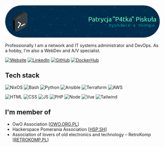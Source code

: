 ![Header](./header.png)

Professionally I am a network and IT systems administrator and DevOps. As a hobby, I'm also a WebDev and A/V specialist.

[![Website](https://img.shields.io/badge/website-000000?style=for-the-badge&logo=About.me&logoColor=white)](https://piskula.it)
[![LinkedIn](https://img.shields.io/badge/LinkedIn-0077B5?style=for-the-badge&logo=linkedin&logoColor=white)](https://www.linkedin.com/in/ppiskula)
[![GitHub](https://img.shields.io/badge/GitHub-100000?style=for-the-badge&logo=github&logoColor=white)](https://github.com/ppiskula)
[![DockerHub](https://img.shields.io/badge/docker-%230db7ed.svg?style=for-the-badge&logo=docker&logoColor=white)](https://hub.docker.com/u/ppiskula)

## Tech stack
![NixOS](https://img.shields.io/badge/NixOS-5277C3?style=for-the-badge&logo=nixos&logoColor=white)
![Bash](https://img.shields.io/badge/Shell_Script-121011?style=for-the-badge&logo=gnu-bash&logoColor=white)
![Python](https://img.shields.io/badge/Python-3776AB?style=for-the-badge&logo=python&logoColor=white)
![Ansible](https://img.shields.io/badge/ansible-%231A1918.svg?style=for-the-badge&logo=ansible&logoColor=white)
![Terraform](https://img.shields.io/badge/terraform-%235835CC.svg?style=for-the-badge&logo=terraform&logoColor=white)
![AWS](https://img.shields.io/badge/Amazon_AWS-232F3E?style=for-the-badge&logo=amazon-aws&logoColor=white)

![HTML](https://img.shields.io/badge/HTML5-E34F26?style=for-the-badge&logo=html5&logoColor=white)
![CSS](https://img.shields.io/badge/CSS3-1572B6?style=for-the-badge&logo=css3&logoColor=white)
![JS](https://img.shields.io/badge/JavaScript-F7DF1E?style=for-the-badge&logo=JavaScript&logoColor=white)
![PHP](https://img.shields.io/badge/PHP-777BB4?style=for-the-badge&logo=php&logoColor=white)
![Node](https://img.shields.io/badge/Node.js-43853D?style=for-the-badge&logo=node.js&logoColor=white)
![Vue](https://img.shields.io/badge/Vue.js-35495E?style=for-the-badge&logo=vue.js&logoColor=4FC08D)
![Tailwind](https://img.shields.io/badge/Tailwind_CSS-38B2AC?style=for-the-badge&logo=tailwind-css&logoColor=white)

## I'm member of
- OwO Association [[OWO.ORG.PL](https://owo.org.pl)]
- Hackerspace Pomerania Association [[HSP.SH](https://hsp.sh)]
- Association of lovers of old electronics and technology – RetroKomp [[RETROKOMP.PL](https://retrokomp.pl)]
